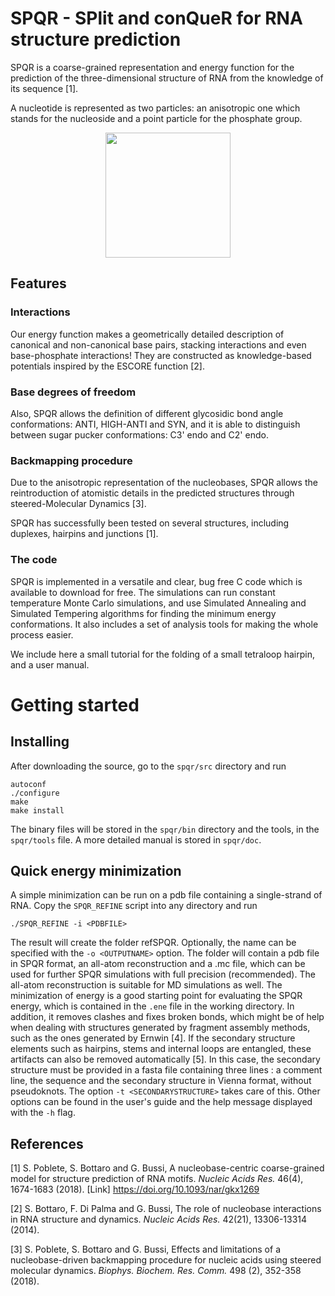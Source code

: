 # SPQR - SPlit and conQueR for RNA structure prediction

SPQR is a coarse-grained representation and energy function for the prediction of the three-dimensional structure of RNA from the knowledge of its sequence [1].

A nucleotide is represented as two particles: an anisotropic one which stands for the nucleoside and a point particle for the phosphate group.
<p align="center">
<img src="https://github.com/srnas/spqr/blob/master/doc/src/rnacg.png" width="200">
<p>

## Features

### Interactions
Our energy function makes a geometrically detailed description of canonical and non-canonical base pairs, stacking interactions and even base-phosphate interactions! They are constructed as knowledge-based potentials inspired by the ESCORE function [2].

### Base degrees of freedom
Also, SPQR allows the definition of different glycosidic bond angle conformations: ANTI, HIGH-ANTI and SYN, and it is able to distinguish between sugar pucker conformations: C3' endo and C2' endo.

### Backmapping procedure
Due to the anisotropic representation of the nucleobases, SPQR allows the reintroduction of atomistic details in the predicted structures through steered-Molecular Dynamics [3].

SPQR has successfully been tested on several structures, including duplexes, hairpins and junctions [1].

### The code
SPQR is implemented in a versatile and clear, bug free C code which is available to download for free. The simulations can run constant temperature Monte Carlo simulations, and use Simulated Annealing and Simulated Tempering algorithms for finding the minimum energy conformations. It also includes a set of analysis tools for making the whole process easier.

We include here a small tutorial for the folding of a small tetraloop hairpin, and a user manual.

# Getting started

## Installing

After downloading the source, go to the `spqr/src` directory and run
```
autoconf
./configure
make
make install
```

The binary files will be stored in the `spqr/bin` directory and the tools, in the `spqr/tools` file. A more detailed manual is stored in `spqr/doc`.

## Quick energy minimization

A simple minimization can be run on a pdb file containing a single-strand of RNA. Copy the `SPQR_REFINE` script into any directory and run
```
./SPQR_REFINE -i <PDBFILE> 
```
The result will create the folder refSPQR<PDBFILE>. Optionally, the name can be specified with the `-o <OUTPUTNAME>` option.
The folder will contain a pdb file in SPQR format, an all-atom reconstruction and a .mc file, which can be used for further SPQR simulations with full precision (recommended). The all-atom reconstruction is suitable for MD simulations as well.
The minimization of energy is a good starting point for evaluating the SPQR energy, which is contained in the `.ene` file in the working directory. In addition, it removes clashes and fixes broken bonds, which might be of help when dealing with structures generated by fragment assembly methods, such as the ones generated by Ernwin [4].
If the secondary structure elements such as hairpins, stems and internal loops are entangled, these artifacts can also be removed automatically [5]. In this case, the secondary structure must be provided in a fasta file containing three lines : a comment line, the sequence and the secondary structure in Vienna format, without pseudoknots. The option `-t <SECONDARYSTRUCTURE>` takes care of this.
Other options can be found in the user's guide and the help message displayed with the `-h` flag.










## References
[1] S. Poblete, S. Bottaro and G. Bussi, A nucleobase-centric coarse-grained model for structure prediction of RNA motifs. _Nucleic Acids Res._ 46(4), 1674-1683 (2018).  [Link] https://doi.org/10.1093/nar/gkx1269 

[2] S. Bottaro, F. Di Palma and G. Bussi, The role of nucleobase interactions in RNA structure and dynamics. _Nucleic Acids Res._ 42(21), 13306-13314 (2014).

[3] S. Poblete, S. Bottaro and G. Bussi, Effects and limitations of a nucleobase-driven backmapping procedure for nucleic acids using steered molecular dynamics. _Biophys. Biochem. Res. Comm._ 498 (2), 352-358 (2018).

